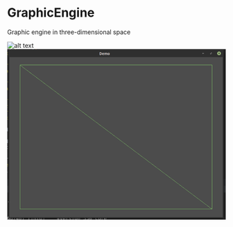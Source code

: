 # GraphicEngine
Graphic engine in three-dimensional space

![alt text](https://github.com/Porok12/GraphicEngine/blob/master/screen.png?raw=true)
![alt text](./docs/screen.png)